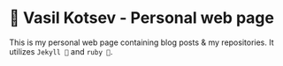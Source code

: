 #  🗿 Vasil Kotsev - Personal web page

This is my personal web page containing blog posts & my repositories. It utilizes `Jekyll 🧪` and `ruby 💎`. 